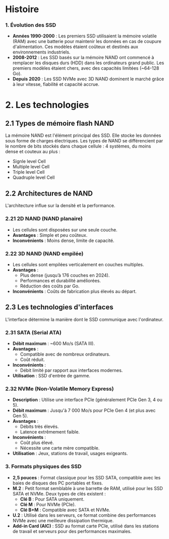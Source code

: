 
# Histoire


### **1. Évolution des SSD**

- **Années 1990-2000** : Les premiers SSD utilisaient la mémoire volatile (RAM) avec une batterie pour maintenir les données en cas de coupure d'alimentation. Ces modèles étaient coûteux et destinés aux environnements industriels.
- **2008-2012** : Les SSD basés sur la mémoire NAND ont commencé à remplacer les disques durs (HDD) dans les ordinateurs grand public. Les premiers modèles étaient chers, avec des capacités limitées (~64-128 Go).
- **Depuis 2020** : Les SSD NVMe avec 3D NAND dominent le marché grâce à leur vitesse, fiabilité et capacité accrue.

# 2. Les technologies

## 2.1 Types de mémoire flash NAND

La mémoire NAND est l'élément principal des SSD. Elle stocke les données sous forme de charges électriques. Les types de NAND se différencient par le nombre de bits stockés dans chaque cellule :
4 systèmes, du moins dense et couteux au plus :
* Signle level Cell
* Multiple level Cell
* Triple level Cell
* Quadruple level Cell

## 2.2 Architectures de NAND

L'architecture influe sur la densité et la performance.

### 2.21 2D NAND (NAND planaire)

- Les cellules sont disposées sur une seule couche.
- **Avantages** : Simple et peu coûteux.
- **Inconvénients** : Moins dense, limite de capacité.

### 2.22 3D NAND (NAND empilée)

- Les cellules sont empilées verticalement en couches multiples.
- **Avantages** :
    - Plus dense (jusqu’à 176 couches en 2024).
    - Performances et durabilité améliorées.
    - Réduction des coûts par Go.
- **Inconvénients** : Coûts de fabrication plus élevés au départ.
## 2.3 Les technologies d'interfaces

L'interface détermine la manière dont le SSD communique avec l'ordinateur.

### 2.31 SATA (Serial ATA)

- **Débit maximum** : ~600 Mo/s (SATA III).
- **Avantages** :
    - Compatible avec de nombreux ordinateurs.
    - Coût réduit.
- **Inconvénients** :
    - Débit limité par rapport aux interfaces modernes.
- **Utilisation** : SSD d'entrée de gamme.

### 2.32 NVMe (Non-Volatile Memory Express)

- **Description** : Utilise une interface PCIe (généralement PCIe Gen 3, 4 ou 5).
- **Débit maximum** : Jusqu'à 7 000 Mo/s pour PCIe Gen 4 (et plus avec Gen 5).
- **Avantages** :
    - Débits très élevés.
    - Latence extrêmement faible.
- **Inconvénients** :
    - Coût plus élevé.
    - Nécessite une carte mère compatible.
- **Utilisation** : Jeux, stations de travail, usages exigeants.


### 3. Formats physiques des SSD

- **2,5 pouces** : Format classique pour les SSD SATA, compatible avec les baies de disques des PC portables et fixes.
- **M.2** : Petit format semblable à une barrette de RAM, utilisé pour les SSD SATA et NVMe. Deux types de clés existent :
    - **Clé B** : Pour SATA uniquement.
    - **Clé M** : Pour NVMe (PCIe).
    - **Clé B+M** : Compatible avec SATA et NVMe.
- **U.2** : Utilisé dans les serveurs, ce format combine des performances NVMe avec une meilleure dissipation thermique.
- **Add-in Card (AIC)** : SSD au format carte PCIe, utilisé dans les stations de travail et serveurs pour des performances maximales.
